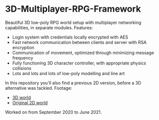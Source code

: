 # 3D-Multiplayer-RPG-Framework
Beautiful 3D low-poly RPG world setup with multiplayer networking capabilities, in separate modules. Features:
- Login system with credentials locally encrypted with AES
- Fast network communication between clients and server with RSA encryption
- Communication of movement, optimized through minimizing message frequency
- Fully functioning 3D character controller, with appropriate physics collisions
- Lots and lots and lots of low-poly modelling and line art

In this repository you'll also find a previous 2D version, before a 3D alternative was tackled.
Footage:
- [3D world](https://youtu.be/5nATSPeDM44)
- [Original 2D world](https://youtu.be/RIUmXqQ7mWw)

Worked on from September 2020 to June 2021.
